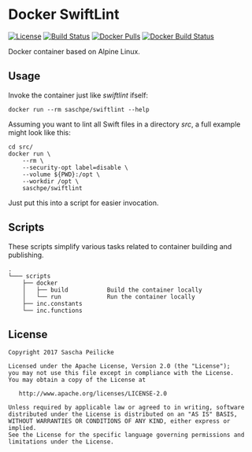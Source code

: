 # Docker SwiftLint
[![License](http://img.shields.io/:license-apache-blue.svg)](http://www.apache.org/licenses/LICENSE-2.0.html)
[![Build Status](https://travis-ci.org/saschpe/docker-swiftlint.svg?branch=master)](https://travis-ci.org/saschpe/docker-swiftlint)
[![Docker Pulls](https://img.shields.io/docker/pulls/saschpe/swiftlint.svg)](https://hub.docker.com/r/saschpe/swiftlint/)
[![Docker Build Status](https://img.shields.io/docker/build/saschpe/swiftlint.svg)](https://hub.docker.com/r/saschpe/swiftlint/)

Docker container based on Alpine Linux.


## Usage
Invoke the container just like *swiftlint* ifself:

    docker run --rm saschpe/swiftlint --help

Assuming you want to lint all Swift files in a directory
*src*, a full example might look like this:

    cd src/
    docker run \
        --rm \
        --security-opt label=disable \
        --volume ${PWD}:/opt \
        --workdir /opt \
        saschpe/swiftlint

Just put this into a script for easier invocation.


## Scripts
These scripts simplify various tasks related to container building and
publishing.

    .
    └─── scripts
        ├── docker
        │   ├── build           Build the container locally
        │   └── run             Run the container locally
        ├── inc.constants
        └── inc.functions


## License

    Copyright 2017 Sascha Peilicke

    Licensed under the Apache License, Version 2.0 (the "License");
    you may not use this file except in compliance with the License.
    You may obtain a copy of the License at

       http://www.apache.org/licenses/LICENSE-2.0

    Unless required by applicable law or agreed to in writing, software
    distributed under the License is distributed on an "AS IS" BASIS,
    WITHOUT WARRANTIES OR CONDITIONS OF ANY KIND, either express or implied.
    See the License for the specific language governing permissions and
    limitations under the License.
